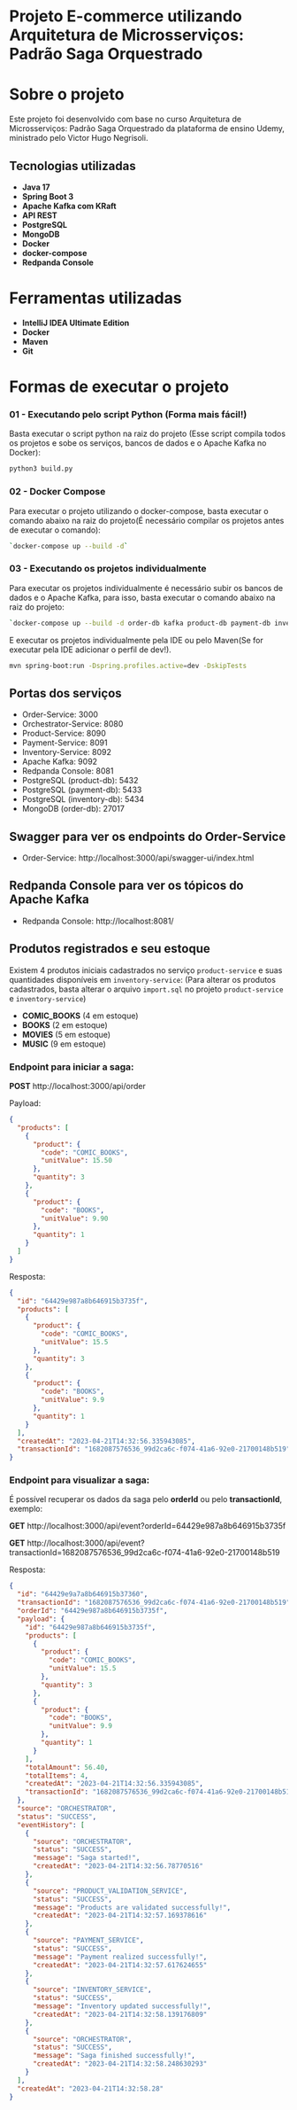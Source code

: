# Projeto E-commerce utilizando Arquitetura de Microsserviços: Padrão Saga Orquestrado

# Sobre o projeto

Este projeto foi desenvolvido com base no curso Arquitetura de Microsserviços: Padrão Saga Orquestrado da plataforma de ensino Udemy, ministrado pelo Victor Hugo Negrisoli.

## Tecnologias utilizadas

* **Java 17**
* **Spring Boot 3**
* **Apache Kafka com KRaft**
* **API REST**
* **PostgreSQL**
* **MongoDB**
* **Docker**
* **docker-compose**
* **Redpanda Console**

# Ferramentas utilizadas

* **IntelliJ IDEA Ultimate Edition**
* **Docker**
* **Maven**
* **Git**

# Formas de executar o projeto

### 01 - Executando pelo script Python (Forma mais fácil!)

Basta executar o script python na raiz do projeto (Esse script compila todos os projetos e sobe os serviços, bancos de dados e o Apache Kafka no Docker):
```bash
python3 build.py
```

### 02 - Docker Compose

Para executar o projeto utilizando o docker-compose, basta executar o comando abaixo na raiz do projeto(É necessário compilar os projetos antes de executar o comando):
```bash
`docker-compose up --build -d`
```

### 03 - Executando os projetos individualmente

Para executar os projetos individualmente é necessário subir os bancos de dados e o Apache Kafka, para isso, basta executar o comando abaixo na raiz do projeto:
```bash
`docker-compose up --build -d order-db kafka product-db payment-db inventory-db`
```

E executar os projetos individualmente pela IDE ou pelo Maven(Se for executar pela IDE adicionar o perfil de dev!).
```bash
mvn spring-boot:run -Dspring.profiles.active=dev -DskipTests
```

## Portas dos serviços

* Order-Service: 3000
* Orchestrator-Service: 8080
* Product-Service: 8090
* Payment-Service: 8091
* Inventory-Service: 8092
* Apache Kafka: 9092
* Redpanda Console: 8081
* PostgreSQL (product-db): 5432
* PostgreSQL (payment-db): 5433
* PostgreSQL (inventory-db): 5434
* MongoDB (order-db): 27017

## Swagger para ver os endpoints do Order-Service

* Order-Service: http://localhost:3000/api/swagger-ui/index.html

## Redpanda Console para ver os tópicos do Apache Kafka

* Redpanda Console: http://localhost:8081/

## Produtos registrados e seu estoque

Existem 4 produtos iniciais cadastrados no serviço `product-service` e suas quantidades disponíveis em `inventory-service`:
(Para alterar os produtos cadastrados, basta alterar o arquivo `import.sql` no projeto `product-service` e `inventory-service`)

* **COMIC_BOOKS** (4 em estoque)
* **BOOKS** (2 em estoque)
* **MOVIES** (5 em estoque)
* **MUSIC** (9 em estoque)

### Endpoint para iniciar a saga:

**POST** http://localhost:3000/api/order

Payload:

```json
{
  "products": [
    {
      "product": {
        "code": "COMIC_BOOKS",
        "unitValue": 15.50
      },
      "quantity": 3
    },
    {
      "product": {
        "code": "BOOKS",
        "unitValue": 9.90
      },
      "quantity": 1
    }
  ]
}
```

Resposta:

```json
{
  "id": "64429e987a8b646915b3735f",
  "products": [
    {
      "product": {
        "code": "COMIC_BOOKS",
        "unitValue": 15.5
      },
      "quantity": 3
    },
    {
      "product": {
        "code": "BOOKS",
        "unitValue": 9.9
      },
      "quantity": 1
    }
  ],
  "createdAt": "2023-04-21T14:32:56.335943085",
  "transactionId": "1682087576536_99d2ca6c-f074-41a6-92e0-21700148b519"
}
```

### Endpoint para visualizar a saga:

É possível recuperar os dados da saga pelo **orderId** ou pelo **transactionId**, exemplo:

**GET** http://localhost:3000/api/event?orderId=64429e987a8b646915b3735f

**GET** http://localhost:3000/api/event?transactionId=1682087576536_99d2ca6c-f074-41a6-92e0-21700148b519

Resposta:

```json
{
  "id": "64429e9a7a8b646915b37360",
  "transactionId": "1682087576536_99d2ca6c-f074-41a6-92e0-21700148b519",
  "orderId": "64429e987a8b646915b3735f",
  "payload": {
    "id": "64429e987a8b646915b3735f",
    "products": [
      {
        "product": {
          "code": "COMIC_BOOKS",
          "unitValue": 15.5
        },
        "quantity": 3
      },
      {
        "product": {
          "code": "BOOKS",
          "unitValue": 9.9
        },
        "quantity": 1
      }
    ],
    "totalAmount": 56.40,
    "totalItems": 4,
    "createdAt": "2023-04-21T14:32:56.335943085",
    "transactionId": "1682087576536_99d2ca6c-f074-41a6-92e0-21700148b519"
  },
  "source": "ORCHESTRATOR",
  "status": "SUCCESS",
  "eventHistory": [
    {
      "source": "ORCHESTRATOR",
      "status": "SUCCESS",
      "message": "Saga started!",
      "createdAt": "2023-04-21T14:32:56.78770516"
    },
    {
      "source": "PRODUCT_VALIDATION_SERVICE",
      "status": "SUCCESS",
      "message": "Products are validated successfully!",
      "createdAt": "2023-04-21T14:32:57.169378616"
    },
    {
      "source": "PAYMENT_SERVICE",
      "status": "SUCCESS",
      "message": "Payment realized successfully!",
      "createdAt": "2023-04-21T14:32:57.617624655"
    },
    {
      "source": "INVENTORY_SERVICE",
      "status": "SUCCESS",
      "message": "Inventory updated successfully!",
      "createdAt": "2023-04-21T14:32:58.139176809"
    },
    {
      "source": "ORCHESTRATOR",
      "status": "SUCCESS",
      "message": "Saga finished successfully!",
      "createdAt": "2023-04-21T14:32:58.248630293"
    }
  ],
  "createdAt": "2023-04-21T14:32:58.28"
}
```
